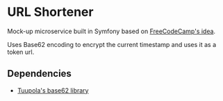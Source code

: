 URL Shortener
=============

Mock-up microservice built in Symfony based on [FreeCodeCamp's idea](https://www.freecodecamp.org/learn/apis-and-microservices/apis-and-microservices-projects/url-shortener-microservice). 

Uses Base62 encoding to encrypt the current timestamp and uses it as a token url.

## Dependencies

* [Tuupola's base62 library](https://github.com/tuupola/base62)